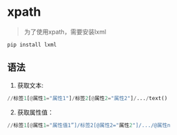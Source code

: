 # xpath
> 为了使用xpath，需要安装lxml

`pip install lxml`
## 语法
1. 获取文本:
```python
//标签1[@属性1="属性1"]/标签2[@属性2="属性2"]/.../text()
```
2. 获取属性值：
```python
//标签1[@属性1="属性值1”]/标签2[@属性2="属性2"]/.../@属性n
```
